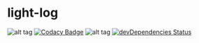 
# light-log
![alt tag](https://travis-ci.org/PolSendra/light-log.svg?branch=master)
[![Codacy Badge](https://api.codacy.com/project/badge/Grade/959a268a2a604cbea977387ed0ce6a5c)](https://www.codacy.com/app/pol-sendra/loggerjs?utm_source=github.com&amp;utm_medium=referral&amp;utm_content=PolSendra/loggerjs&amp;utm_campaign=Badge_Grade)
![alt tag](https://david-dm.org/PolSendra/loggerjs.svg)
[![devDependencies Status](https://david-dm.org/PolSendra/loggerjs/dev-status.png)](https://david-dm.org/PolSendra/loggerjs?type=dev)

